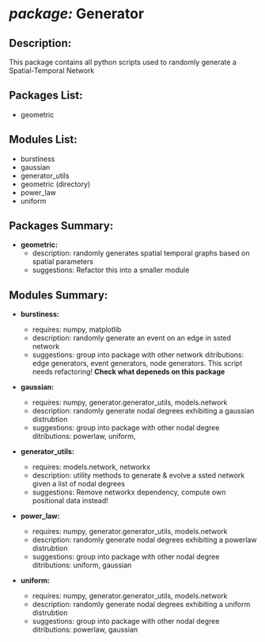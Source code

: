 # *package:* Generator

## Description:
This package contains all python scripts used to randomly generate a Spatial-Temporal Network

## Packages List:
- geometric

## Modules List:
- burstiness
- gaussian
- generator_utils
- geometric (directory)
- power_law
- uniform


## Packages Summary:
- **geometric:**
    + description: randomly generates spatial temporal graphs based on spatial parameters   
    + suggestions: Refactor this into a smaller module

## Modules Summary:
 - **burstiness:**
    + requires: numpy, matplotlib
    + description: randomly generate an event on an edge in ssted network  
    + suggestions: group into package with other network ditributions: edge generators, event generators, node generators. This script needs refactoring! __Check what depeneds on this package__

 - **gaussian:**
    + requires: numpy, generator.generator_utils, models.network 
    + description: randomly generate nodal degrees exhibiting a gaussian distrubtion   
    + suggestions: group into package with other nodal degree ditributions: powerlaw, uniform, 

- **generator_utils:**
    + requires: models.network, networkx
    + description: utility methods to generate & evolve a ssted network given a list of nodal degrees  
    + suggestions: Remove networkx dependency, compute own positional data instead!

- **power_law:**
    + requires: numpy, generator.generator_utils, models.network
    + description: randomly generate nodal degrees exhibiting a powerlaw distrubtion   
    + suggestions: group into package with other nodal degree ditributions: uniform, gaussian

- **uniform:**
    + requires: numpy, generator.generator_utils, models.network
    + description: randomly generate nodal degrees exhibiting a uniform distrubtion   
    + suggestions: group into package with other nodal degree ditributions: powerlaw, gaussian












